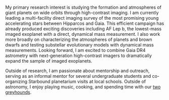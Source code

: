 ---
---
My primary research interest is studying the formation and atmospheres of giant planets on wide orbits through high-contrast imaging. I am currently leading a multi-facility direct imaging survey of the most promising young accelerating stars between Hipparcos and Gaia. This efficient campaign has already produced exciting discoveries including AF Lep b, the lowest-mass imaged exoplanet with a direct, dynamical mass measurement. I also work more broadly on characterizing the atmospheres of planets and brown dwarfs and testing substellar evolutionary models with dynamical mass measurements. Looking forward, I am excited to combine Gaia DR4 astrometry with next-generation high-contrast imagers to dramatically expand the sample of imaged exoplanets.

Outside of research, I am passionate about mentorship and outreach, serving as an informal mentor for several undergraduate students and co-organizing Starbound planetarium visits at local schools. Outside of astronomy, I enjoy playing music, cooking, and spending time with our [two greyhounds](uploads/hounds.jpg).